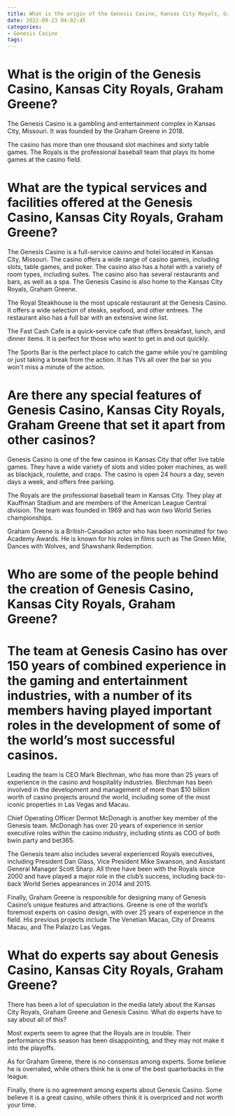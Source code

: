 ```yaml
---
title: What is the origin of the Genesis Casino, Kansas City Royals, Graham Greene 
date: 2022-09-23 04:02:45
categories:
- Genesis Casino
tags:
---
```



#  What is the origin of the Genesis Casino, Kansas City Royals, Graham Greene? 

The Genesis Casino is a gambling and entertainment complex in Kansas City, Missouri. It was founded by the Graham Greene in 2018.

The casino has more than one thousand slot machines and sixty table games. The Royals is the professional baseball team that plays its home games at the casino field.

#  What are the typical services and facilities offered at the Genesis Casino, Kansas City Royals, Graham Greene? 

The Genesis Casino is a full-service casino and hotel located in Kansas City, Missouri. The casino offers a wide range of casino games, including slots, table games, and poker. The casino also has a hotel with a variety of room types, including suites. The casino also has several restaurants and bars, as well as a spa. The Genesis Casino is also home to the Kansas City Royals, Graham Greene.

The Royal Steakhouse is the most upscale restaurant at the Genesis Casino. It offers a wide selection of steaks, seafood, and other entrees. The restaurant also has a full bar with an extensive wine list.

The Fast Cash Cafe is a quick-service cafe that offers breakfast, lunch, and dinner items. It is perfect for those who want to get in and out quickly.

The Sports Bar is the perfect place to catch the game while you're gambling or just taking a break from the action. It has TVs all over the bar so you won't miss a minute of the action.

#  Are there any special features of Genesis Casino, Kansas City Royals, Graham Greene that set it apart from other casinos? 




Genesis Casino is one of the few casinos in Kansas City that offer live table games. They have a wide variety of slots and video poker machines, as well as blackjack, roulette, and craps. The casino is open 24 hours a day, seven days a week, and offers free parking.

The Royals are the professional baseball team in Kansas City. They play at Kauffman Stadium and are members of the American League Central division. The team was founded in 1969 and has won two World Series championships.

Graham Greene is a British-Canadian actor who has been nominated for two Academy Awards. He is known for his roles in films such as The Green Mile, Dances with Wolves, and Shawshank Redemption.

#  Who are some of the people behind the creation of Genesis Casino, Kansas City Royals, Graham Greene? 

# The team at Genesis Casino has over 150 years of combined experience in the gaming and entertainment industries, with a number of its members having played important roles in the development of some of the world’s most successful casinos. 

Leading the team is CEO Mark Blechman, who has more than 25 years of experience in the casino and hospitality industries. Blechman has been involved in the development and management of more than $10 billion worth of casino projects around the world, including some of the most iconic properties in Las Vegas and Macau. 

Chief Operating Officer Dermot McDonagh is another key member of the Genesis team. McDonagh has over 20 years of experience in senior executive roles within the casino industry, including stints as COO of both bwin.party and bet365. 

The Genesis team also includes several experienced Royals executives, including President Dan Glass, Vice President Mike Swanson, and Assistant General Manager Scott Sharp. All three have been with the Royals since 2000 and have played a major role in the club’s success, including back-to-back World Series appearances in 2014 and 2015. 

Finally, Graham Greene is responsible for designing many of Genesis Casino’s unique features and attractions. Greene is one of the world’s foremost experts on casino design, with over 25 years of experience in the field. His previous projects include The Venetian Macao, City of Dreams Macau, and The Palazzo Las Vegas.

#  What do experts say about Genesis Casino, Kansas City Royals, Graham Greene?

There has been a lot of speculation in the media lately about the Kansas City Royals, Graham Greene and Genesis Casino. What do experts have to say about all of this?

Most experts seem to agree that the Royals are in trouble. Their performance this season has been disappointing, and they may not make it into the playoffs.

As for Graham Greene, there is no consensus among experts. Some believe he is overrated, while others think he is one of the best quarterbacks in the league.

Finally, there is no agreement among experts about Genesis Casino. Some believe it is a great casino, while others think it is overpriced and not worth your time.